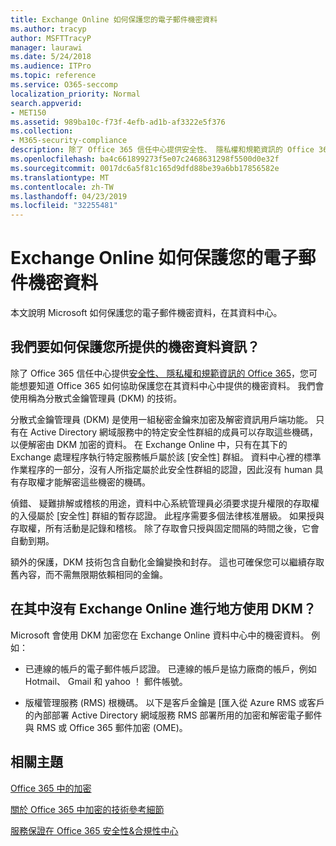 ```yaml
---
title: Exchange Online 如何保護您的電子郵件機密資料
ms.author: tracyp
author: MSFTTracyP
manager: laurawi
ms.date: 5/24/2018
ms.audience: ITPro
ms.topic: reference
ms.service: O365-seccomp
localization_priority: Normal
search.appverid:
- MET150
ms.assetid: 989ba10c-f73f-4efb-ad1b-af3322e5f376
ms.collection:
- M365-security-compliance
description: 除了 Office 365 信任中心提供安全性、 隱私權和規範資訊的 Office 365，您可能想要知道 Office 365 如何協助保護您在其資料中心中提供的機密資料。 我們會使用稱為分散式金鑰管理員 (DKM) 的技術。
ms.openlocfilehash: ba4c661899273f5e07c2468631298f5500d0e32f
ms.sourcegitcommit: 0017dc6a5f81c165d9dfd88be39a6bb17856582e
ms.translationtype: MT
ms.contentlocale: zh-TW
ms.lasthandoff: 04/23/2019
ms.locfileid: "32255481"
---
```

# <a name="how-exchange-online-secures-your-email-secrets"></a>Exchange Online 如何保護您的電子郵件機密資料

本文說明 Microsoft 如何保護您的電子郵件機密資料，在其資料中心。
  
## <a name="how-do-we-secure-secret-information-provided-by-you"></a>我們要如何保護您所提供的機密資料資訊？

除了 Office 365 信任中心提供[安全性、 隱私權和規範資訊的 Office 365](https://go.microsoft.com/fwlink/?linkid=874644)，您可能想要知道 Office 365 如何協助保護您在其資料中心中提供的機密資料。 我們會使用稱為分散式金鑰管理員 (DKM) 的技術。
  
分散式金鑰管理員 (DKM) 是使用一組秘密金鑰來加密及解密資訊用戶端功能。 只有在 Active Directory 網域服務中的特定安全性群組的成員可以存取這些機碼，以便解密由 DKM 加密的資料。 在 Exchange Online 中，只有在其下的 Exchange 處理程序執行特定服務帳戶屬於該 [安全性] 群組。 資料中心裡的標準作業程序的一部分，沒有人所指定屬於此安全性群組的認證，因此沒有 human 具有存取權才能解密這些機密的機碼。
  
偵錯、 疑難排解或稽核的用途，資料中心系統管理員必須要求提升權限的存取權的入侵屬於 [安全性] 群組的暫存認證。 此程序需要多個法律核准層級。 如果授與存取權，所有活動是記錄和稽核。 除了存取會只授與固定間隔的時間之後，它會自動到期。
  
額外的保護，DKM 技術包含自動化金鑰變換和封存。 這也可確保您可以繼續存取舊內容，而不需無限期依賴相同的金鑰。
  
## <a name="where-does-exchange-online-make-use-of-dkm"></a>在其中沒有 Exchange Online 進行地方使用 DKM？

Microsoft 會使用 DKM 加密您在 Exchange Online 資料中心中的機密資料。 例如：
  
- 已連線的帳戶的電子郵件帳戶認證。 已連線的帳戶是協力廠商的帳戶，例如 Hotmail、 Gmail 和 yahoo ！ 郵件帳號。
    
- 版權管理服務 (RMS) 根機碼。 以下是客戶金鑰是 [匯入從 Azure RMS 或客戶的內部部署 Active Directory 網域服務 RMS 部署所用的加密和解密電子郵件與 RMS 或 Office 365 郵件加密 (OME)。
    
## <a name="related-topics"></a>相關主題

[Office 365 中的加密](encryption.md)
  
[關於 Office 365 中加密的技術參考細節](technical-reference-details-about-encryption.md)
  
[服務保證在 Office 365 安全性&amp;合規性中心](https://go.microsoft.com/fwlink/?linkid=874645)
  

